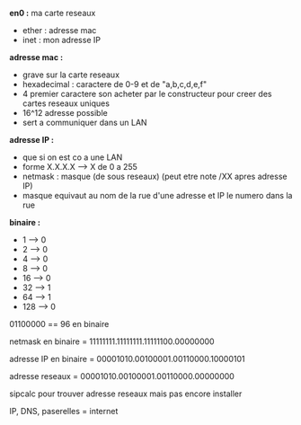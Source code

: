 **en0 :** ma carte reseaux

* ether : adresse mac
* inet : mon adresse IP 

**adresse mac :**

* grave sur la carte reseaux 
* hexadecimal : caractere de 0-9 et de "a,b,c,d,e,f"
* 4 premier caractere son acheter par le constructeur pour creer des cartes reseaux uniques
* 16^12 adresse possible 
* sert a communiquer dans un LAN

**adresse IP :**
 
 * que si on est co a une LAN
 * forme X.X.X.X --> X de 0 a 255
 * netmask : masque (de sous reseaux) (peut etre note /XX apres adresse IP)
 * masque equivaut au nom de la rue d'une adresse et IP le numero dans la rue 

 **binaire :**
 * 1 --> 0
 * 2 --> 0
 * 4 --> 0
 * 8 --> 0
 * 16 --> 0
 * 32 --> 1
 * 64 --> 1
 * 128 --> 0

 01100000 == 96 en binaire


netmask en binaire = 
11111111.11111111.11111100.00000000

adresse IP en binaire = 
00001010.00100001.00110000.10000101

adresse reseaux = 
00001010.00100001.00110000.00000000

sipcalc pour trouver adresse reseaux mais pas encore installer 

IP, DNS, paserelles = internet